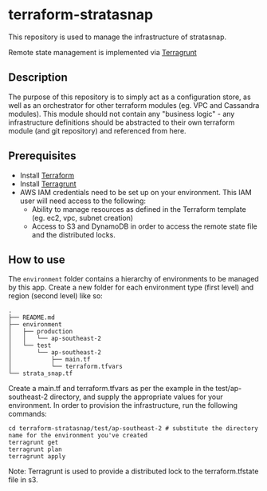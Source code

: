 # terraform-stratasnap

This repository is used to manage the infrastructure of stratasnap.

Remote state management is implemented via [Terragrunt](https://github.com/gruntwork-io/terragrunt)


## Description

The purpose of this repository is to simply act as a configuration store, as well as an orchestrator for other terraform modules (eg. VPC and Cassandra modules). This module should not contain any "business logic" - any infrastructure definitions should be abstracted to their own terraform module (and git repository) and referenced from here.

## Prerequisites
- Install [Terraform](http://terraform.io)
- Install [Terragrunt](https://github.com/gruntwork-io/terragrunt)
- AWS IAM credentials need to be set up on your environment. This IAM user will need access to the following:
  - Ability to manage resources as defined in the Terraform template (eg. ec2, vpc, subnet creation)
  - Access to S3 and DynamoDB in order to access the remote state file and the distributed locks.

## How to use

The `environment` folder contains a hierarchy of environments to be managed by this app. Create a new folder for each environment type (first level) and region (second level) like so:

    .
    ├── README.md
    ├── environment
    │   ├── production
    │   │   └── ap-southeast-2
    │   └── test
    │       └── ap-southeast-2
    │           ├── main.tf
    │           └── terraform.tfvars
    └── strata_snap.tf

Create a main.tf and terraform.tfvars as per the example in the test/ap-southeast-2 directory, and supply the appropriate values for your environment. In order to provision the infrastructure, run the following commands:

    cd terraform-stratasnap/test/ap-southeast-2 # substitute the directory name for the environment you've created
    terragrunt get
    terragrunt plan
    terragrunt apply

Note: Terragrunt is used to provide a distributed lock to the terraform.tfstate file in s3. 
